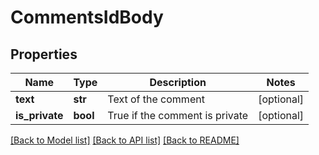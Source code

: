 # CommentsIdBody

## Properties
Name | Type | Description | Notes
------------ | ------------- | ------------- | -------------
**text** | **str** | Text of the comment | [optional] 
**is_private** | **bool** | True if the comment is private | [optional] 

[[Back to Model list]](../README.md#documentation-for-models) [[Back to API list]](../README.md#documentation-for-api-endpoints) [[Back to README]](../README.md)


